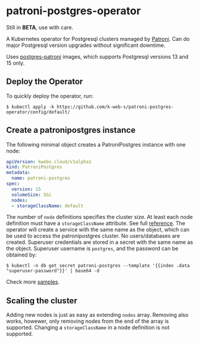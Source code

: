 # patroni-postgres-operator

Still in **BETA**, use with care.

A Kubernetes operator for Postgresql clusters managed by [Patroni](https://patroni.readthedocs.io/). Can do major Postgresql version upgrades without significant downtime.

Uses [postgres-patroni](https://github.com/rkojedzinszky/postgres-patroni) images, which supports Postgresql versions 13 and 15 only.

## Deploy the Operator

To quickly deploy the operator, run:

```shell
$ kubectl apply -k https://github.com/k-web-s/patroni-postgres-operator/config/default/
```

## Create a patronipostgres instance

The following minimal object creates a PatroniPostgres instance with one node:

```yaml
apiVersion: kwebs.cloud/v1alpha1
kind: PatroniPostgres
metadata:
  name: patroni-postgres
spec:
  version: 15
  volumeSize: 5Gi
  nodes:
  - storageClassName: default
```

The number of `node` definitions specifies the cluster size. At least each node definition must have a `storageClassName` attribute. See full [reference](api/v1alpha1/patronipostgres_types.go). The operator will create a service with the same name as the object, which can be used to access the patronipostgres cluster. No users/databases are created. Superuser credentials are stored in a secret with the same name as the object. Superuser username is `postgres`, and the password can be obtained by:

```shell
$ kubectl -n db get secret patroni-postgres --template '{{index .data "superuser-password"}}' | base64 -d
```

Check more [samples](config/samples/).

## Scaling the cluster

Adding new nodes is just as easy as extending `nodes` array. Removing also works, howewer, only removing nodes from the end of the array is supported. Changing a `storageClassName` in a node definition is not supported.
